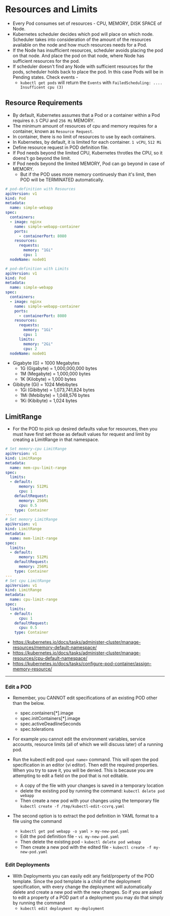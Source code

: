 # Resources and Limits

- Every Pod consumes set of resources - CPU, MEMORY, DISK SPACE of Node.
- Kubernetes scheduler decides which pod will place on which node. Scheduler takes into consideration of the amount of the resources available on the node and how much resources needs for a Pod.
- If the Node has insufficient resources, scheduler avoids placing the pod on that node. And place the pod on that node, where Node has sufficient resources for the pod.
- If scheduler doesn't find any Node with sufficient resources for the pods, scheduler holds back to place the pod. In this case Pods will be in Pending states. Check events -
  - `kubectl get pods` will return the `Events` with `FailedScheduling: .... Insufficent cpu (3)`

## Resource Requirements

- By default, Kubernetes assumes that a Pod or a container within a Pod requires `0.5` CPU and `256 Mi` MEMORY.
- The minimum amount of resources of cpu and memory requires for a container, known as `Resource Request`.
- In container, there is no limit of resources to use by each containers.
- In Kubernetes, by default, it is limited for each container. `1 vCPU`, `512 Mi`
- Define resource request in POD definition file.
- If Pod needs beyond the limited CPU, Kubernetes throtles the CPU, so it doens't go beyond the limit.
- If Pod needs beyond the limited MEMORY, Pod can go beyond in case of MEMORY.
  - But if the POD uses more memory continuesly than it's limit, then POD will be TERMINATED automatically.

```yaml
# pod-definition with Resources
apiVersion: v1
kind: Pod
metadata:
  name: simple-webapp
spec:
  containers:
  - image: nginx
    name: simple-webapp-container
    ports:
      - containerPort: 8080
    resources:
      requests:
        memory: "1Gi"
        cpu: 1
  nodeName: node01
```

```yaml
# pod-definition with Limits
apiVersion: v1
kind: Pod
metadata:
  name: simple-webapp
spec:
  containers:
  - image: nginx
    name: simple-webapp-container
    ports:
      - containerPort: 8080
    resources:
      requests:
        memory: "1Gi"
        cpu: 1
      limits:
        memory: "2Gi"
        cpu: 2
  nodeName: node01
```

- Gigabyte (G) = 1000 Megabytes
  - 1G (Gigabyte) = 1,000,000,000 bytes
  - 1M (Megabyte) = 1,000,000 bytes
  - 1K (Kilobyte) = 1,000 bytes
- Gibibyte (Gi) = 1024 Mebibytes
  - 1Gi (Gibibyte) = 1,073,741,824 bytes
  - 1Mi (Mebibyte) = 1,048,576 bytes
  - 1Ki (Kibibyte) = 1,024 bytes

## LimitRange

- For the POD to pick up desired defaults value for resources, then you must have first set those as default values for request and limit by creating a LimitRange in that namespace.

```yaml
# Set memory-cpu LimitRange
apiVersion: v1
kind: LimitRange
metadata:
  name: mem-cpu-limit-range
spec:
  limits:
  - default:
      memory: 512Mi
      cpu: 1
    defaultRequest:
      memory: 256Mi
      cpu: 0.5
    type: Container
---
# Set memory LimitRange
apiVersion: v1
kind: LimitRange
metadata:
  name: mem-limit-range
spec:
  limits:
  - default:
      memory: 512Mi
    defaultRequest:
      memory: 256Mi
    type: Container
---
# Set cpu LimitRange
apiVersion: v1
kind: LimitRange
metadata:
  name: cpu-limit-range
spec:
  limits:
  - default:
      cpu: 1
    defaultRequest:
      cpu: 0.5
    type: Container
```

- <https://kubernetes.io/docs/tasks/administer-cluster/manage-resources/memory-default-namespace/>
- <https://kubernetes.io/docs/tasks/administer-cluster/manage-resources/cpu-default-namespace/>
- <https://kubernetes.io/docs/tasks/configure-pod-container/assign-memory-resource/>

---

### Edit a POD

- Remember, you CANNOT edit specifications of an existing POD other than the below.
  - spec.containers[*].image
  - spec.initContainers[*].image
  - spec.activeDeadlineSeconds
  - spec.tolerations
- For example you cannot edit the environment variables, service accounts, resource limits (all of which we will discuss later) of a running pod.

- Run the kubectl edit pod `<pod name>` command.  This will open the pod specification in an editor (vi editor). Then edit the required properties. When you try to save it, you will be denied. This is because you are attempting to edit a field on the pod that is not editable.
  - A copy of the file with your changes is saved in a temporary location
  - delete the existing pod by running the command: `kubectl delete pod webapp`
  - Then create a new pod with your changes using the temporary file `kubectl create -f /tmp/kubectl-edit-ccvrq.yaml`
- The second option is to extract the pod definition in YAML format to a file using the command
  - `kubectl get pod webapp -o yaml > my-new-pod.yaml`
  - Edit the pod definition file - `vi my-new-pod.yaml`
  - Then delete the existing pod - `kubectl delete pod webapp`
  - Then create a new pod with the edited file - `kubectl create -f my-new-pod.yaml`

### Edit Deployments

- With Deployments you can easily edit any field/property of the POD template. Since the pod template is a child of the deployment specification,  with every change the deployment will automatically delete and create a new pod with the new changes. So if you are asked to edit a property of a POD part of a deployment you may do that simply by running the command
  - `kubectl edit deployment my-deployment`
